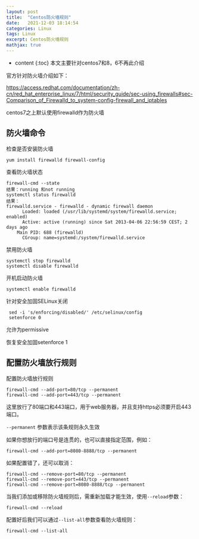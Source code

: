 ```yaml
---
layout: post
title:  "Centos防火墙规则"
date:   2021-12-03 18:14:54
categories: Linux
tags: Linux
excerpt: Centos防火墙规则
mathjax: true
---
```


* content
{:toc}
本文主要针对centos7和8，6不再此介绍

官方针对防火墙介绍如下：

https://access.redhat.com/documentation/zh-cn/red_hat_enterprise_linux/7/html/security_guide/sec-using_firewalls#sec-Comparison_of_Firewalld_to_system-config-firewall_and_iptables

centos7之上默认使用firewalld作为防火墙

## 防火墙命令

检查是否安装防火墙

```
yum install firewalld firewall-config
```

查看防火墙状态

```
firewall-cmd --state
结果：running 和not running
systemctl status firewalld
结果：
firewalld.service - firewalld - dynamic firewall daemon
	  Loaded: loaded (/usr/lib/systemd/system/firewalld.service; enabled)
	  Active: active (running) since Sat 2013-04-06 22:56:59 CEST; 2 days ago
	Main PID: 688 (firewalld)
	  CGroup: name=systemd:/system/firewalld.service
```

禁用防火墙

```
systemctl stop firewalld
systemctl disable firewalld
```

开机启动防火墙

```
systemctl enable firewalld
```

针对安全加固SELinux关闭

```
 sed -i 's/enforcing/disabled/' /etc/selinux/config
 setenforce 0
```

允许为permissive

恢复安全加固setenforce 1



## 配置防火墙放行规则

配置防火墙放行规则

```
firewall-cmd --add-port=80/tcp --permanent 
firewall-cmd --add-port=443/tcp --permanent
```

这里放行了80端口和443端口，用于web服务器，并且支持https必须要开启443端口。

`--permanent` 参数表示该条规则永久生效

如果你想放行的端口号是连贯的，也可以直接指定范围，例如：

```
firewall-cmd --add-port=8080-8888/tcp --permanent
```

如果配置错了，还可以取消：

```
firewall-cmd --remove-port=80/tcp --permanent
firewall-cmd --remove-port=443/tcp --permanent
firewall-cmd --remove-port=8080-8888/tcp --permanent
```

当我们添加或移除防火墙规则后，需重新加载才能生效，使用`--reload`参数：

```
firewall-cmd --reload
```

配置好后我们可以通过`--list-all`参数查看防火墙规则：

```
firewall-cmd --list-all
```

